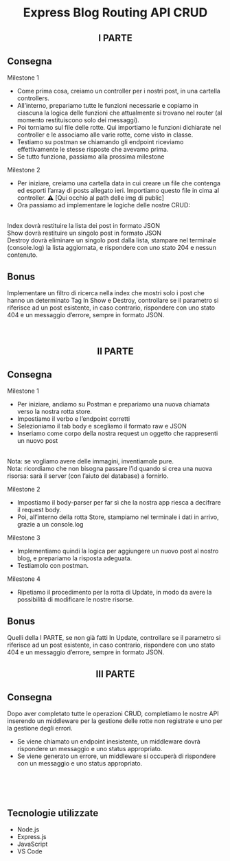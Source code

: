 <h1 align="center"> Express Blog Routing API CRUD </h1>
<h2 align="center"> I PARTE </h2>

## Consegna
Milestone 1
- Come prima cosa, creiamo un controller per i nostri post, in una cartella controllers. 
- All’interno, prepariamo tutte le funzioni necessarie e copiamo in ciascuna la logica delle funzioni che attualmente si trovano nel router (al momento restituiscono solo dei messaggi). 
- Poi torniamo sul file delle rotte. Qui importiamo le funzioni dichiarate nel controller e le associamo alle varie rotte, come visto in classe.
- Testiamo su postman se chiamando gli endpoint riceviamo effettivamente le stesse risposte che avevamo prima. 
- Se tutto funziona, passiamo alla prossima milestone

Milestone 2
- Per iniziare, creiamo una cartella data  in cui creare un file che contenga ed esporti l’array di posts allegato ieri.  Importiamo questo file in cima al controller. 
⚠️ [Qui occhio al path delle img di public]
- Ora passiamo ad implementare le logiche delle nostre CRUD:
<br>
Index dovrà restituire la lista dei post in formato JSON
<br>
Show dovrà restituire un singolo post in formato JSON
<br>
Destroy dovrà eliminare un singolo post dalla lista, stampare nel terminale (console.log) la lista aggiornata, e rispondere con uno stato 204 e nessun contenuto.

## Bonus
Implementare un filtro di ricerca nella index che mostri solo i post che hanno un determinato Tag
In Show e Destroy, controllare se il parametro si riferisce ad un post esistente, in caso contrario, rispondere con uno stato 404 e un messaggio d’errore, sempre in formato JSON.
<br>
<br>
<br>

<h2 align="center"> II PARTE </h2>

## Consegna

Milestone 1
- Per iniziare, andiamo su Postman e prepariamo una nuova chiamata verso la nostra rotta store. 
- Impostiamo il verbo e l’endpoint corretti
- Selezioniamo il tab body e scegliamo il formato raw e JSON
- Inseriamo come corpo della nostra request un oggetto che rappresenti un nuovo post
<br>
Nota: se vogliamo avere delle immagini, inventiamole pure. 
<br>
Nota: ricordiamo che non bisogna passare l’id quando si crea una nuova risorsa: sarà il server (con l’aiuto del database) a fornirlo.

Milestone 2
- Impostiamo il body-parser per far sì che la nostra app riesca a decifrare il request body.
- Poi, all’interno della rotta Store, stampiamo nel terminale i dati in arrivo, grazie a un console.log 

Milestone 3
- Implementiamo quindi la logica per aggiungere un nuovo post al nostro blog, e prepariamo la risposta adeguata.
- Testiamolo con postman.

Milestone 4
- Ripetiamo il procedimento per la rotta di Update, in modo da avere la possibilità di modificare le nostre risorse. 

## Bonus
Quelli della I PARTE, se non già fatti
In Update, controllare se il parametro si riferisce ad un post esistente, in caso contrario, rispondere con uno stato 404 e un messaggio d’errore, sempre in formato JSON.

<h2 align="center"> III PARTE </h2>

## Consegna

Dopo aver completato tutte le operazioni CRUD, completiamo le nostre API inserendo un middleware per la gestione delle rotte non registrate e uno per la gestione degli errori.

- Se viene chiamato un endpoint inesistente, un middleware dovrà rispondere un messaggio e uno status appropriato.
- Se viene generato un errore, un middleware si occuperà di rispondere con un messaggio e uno status appropriato.
<br>
<br>
<br>

## Tecnologie utilizzate

- Node.js
- Express.js
- JavaScript
- VS Code

